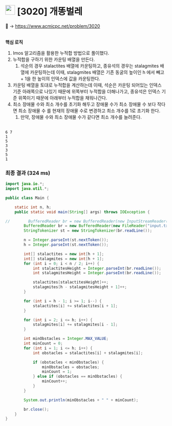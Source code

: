 # <img src="https://d2gd6pc034wcta.cloudfront.net/tier/11.svg" width="30"> [3020] 개똥벌레

📌 → https://www.acmicpc.net/problem/3020 <br/><br/>

**핵심 로직**

1. Imos 알고리즘을 활용한 누적합 방법으로 풀이했다.
2. 누적합을 구하기 위한 카운팅 배열을 만든다. 
    1. 석순의 경우 stalactites 배열에 카운팅하고, 종유석의 경우는 stalagmites 배열에 카운팅하는데 이때, stalagmites 배열은 기존 동굴의 높이인 h 에서 빼고 + 1을 한 높이의 인덱스에 값을 카운팅한다.
3. 카운팅 배열을 토대로 누적합을 계산하는데 이때, 석순은 카운팅 되어있는 인덱스 기준 아래쪽으로 나있기 때문에 위쪽부터 누적합을 더해나가고, 종유석은 인덱스 기준 위쪽이기 때문에 아래부터 누적합을 채워나간다.
4. 최소 장애물 수와 최소 개수를 초기화 해두고 장애물 수가 최소 장애물 수 보다 작다면 최소 장애물 수 를 현재의 장애물 수로 변경하고 최소 개수를 1로 초기화 한다.
    1. 만약, 장애물 수와 최소 장애물 수가 같다면 최소 개수를 늘려준다. <br/><br/>

```
6 7
1
5
3
3
5
1
```

### 최종 결과 (324 ms)

```java
import java.io.*;
import java.util.*;

public class Main {

    static int n, h;
    public static void main(String[] args) throws IOException {

//        BufferedReader br = new BufferedReader(new InputStreamReader(System.in));
        BufferedReader br = new BufferedReader(new FileReader("input.txt"));
        StringTokenizer st = new StringTokenizer(br.readLine());

        n = Integer.parseInt(st.nextToken());
        h = Integer.parseInt(st.nextToken());

        int[] stalactites = new int[h + 1];
        int[] stalagmites = new int[h + 1];
        for (int i = 0; i < n / 2; i++) {
            int stalactitesHeight = Integer.parseInt(br.readLine());
            int stalagmitesHeight = Integer.parseInt(br.readLine());

            stalactites[stalactitesHeight]++;
            stalagmites[h - stalagmitesHeight + 1]++;
        }

        for (int i = h - 1; i >= 1; i--) {
            stalactites[i] += stalactites[i + 1];
        }

        for (int i = 2; i <= h; i++) {
            stalagmites[i] += stalagmites[i - 1];
        }

        int minObstacles = Integer.MAX_VALUE;
        int minCount = 0;
        for (int i = 1; i <= h; i++) {
            int obstacles = stalactites[i] + stalagmites[i];

            if (obstacles < minObstacles) {
                minObstacles = obstacles;
                minCount = 1;
            } else if (obstacles == minObstacles) {
                minCount++;
            }
        }

        System.out.println(minObstacles + " " + minCount);

        br.close();
    }
}

```
